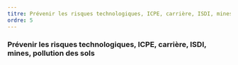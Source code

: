 ```yaml
---
titre: Prévenir les risques technologiques, ICPE, carrière, ISDI, mines, pollution des sols
ordre: 5
---
```


### Prévenir les risques technologiques, ICPE, carrière, ISDI, mines, pollution des sols